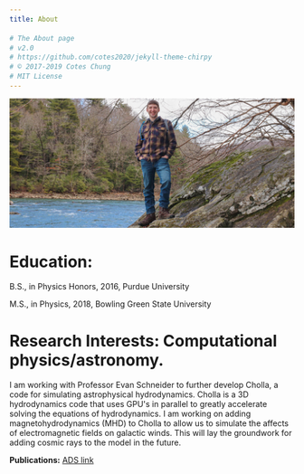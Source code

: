 ```yaml
---
title: About

# The About page
# v2.0
# https://github.com/cotes2020/jekyll-theme-chirpy
# © 2017-2019 Cotes Chung
# MIT License
---
```


![About me picture](/assets/img/tabs/about-me.jpg)

# Education:
B.S., in Physics Honors, 2016, Purdue University

M.S., in Physics, 2018, Bowling Green State University


# Research Interests: Computational physics/astronomy.
I am working with Professor Evan Schneider to further develop Cholla, a code for simulating astrophysical hydrodynamics. Cholla is a 3D hydrodynamics code that uses GPU's in parallel to greatly accelerate solving the equations of hydrodynamics. I am working on adding magnetohydrodynamics (MHD) to Cholla to allow us to simulate the affects of electromagnetic fields on galactic winds. This will lay the groundwork for adding cosmic rays to the model in the future.


**Publications:** [ADS link](https://ui.adsabs.harvard.edu/search/q=orcid%3A0000-0002-4475-3181&sort=date%20desc%2C%20bibcode%20desc&p_=0)
